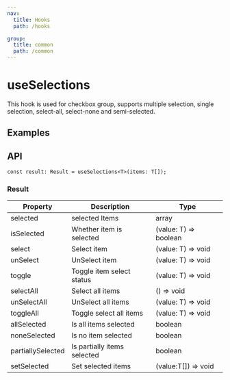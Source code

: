 ```yaml
---
nav:
  title: Hooks
  path: /hooks

group:
  title: common
  path: /common
---
```


# useSelections

This hook is used for checkbox group, supports multiple selection, single selection, select-all, select-none and semi-selected.

## Examples

## API

```tsx | pure
const result: Result = useSelections<T>(items: T[]);
```

### Result

| Property          | Description                 | Type                  |
| ----------------- | --------------------------- | --------------------- |
| selected          | selected Items              | array                 |
| isSelected        | Whether item is selected    | (value: T) => boolean |
| select            | Select item                 | (value: T) => void    |
| unSelect          | UnSelect item               | (value: T) => void    |
| toggle            | Toggle item select status   | (value: T) => void    |
| selectAll         | Select all items            | () => void            |
| unSelectAll       | UnSelect all items          | (value: T) => void    |
| toggleAll         | Toggle select all items     | (value: T) => void    |
| allSelected       | Is all items selected       | boolean               |
| noneSelected      | Is no item selected         | boolean               |
| partiallySelected | Is partially items selected | boolean               |
| setSelected       | Set selected items          | (value:T[]) => void   |
